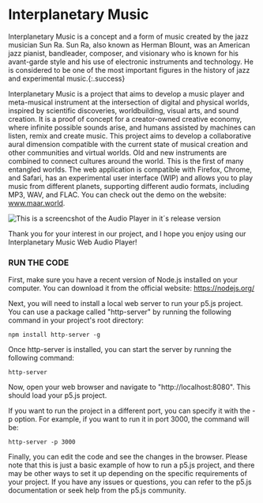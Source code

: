 # Interplanetary Music

Interplanetary Music is a concept and a form of music created by the jazz musician Sun Ra. Sun Ra, also known as Herman Blount, was an American jazz pianist, bandleader, composer, and visionary who is known for his avant-garde style and his use of electronic instruments and technology. He is considered to be one of the most important figures in the history of jazz and experimental music.{:.success}


Interplanetary Music is a project that aims to develop a music player and meta-musical instrument at the intersection of digital and physical worlds, inspired by scientific discoveries, worldbuilding, visual arts, and sound creation. It is a proof of concept for a creator-owned creative economy, where infinite possible sounds arise, and humans assisted by machines can listen, remix and create music. This project aims to develop a collaborative aural dimension compatible with the current state of musical creation and other communities and virtual worlds. Old and new instruments are combined to connect cultures around the world. This is the first of many entangled worlds. The web application is compatible with Firefox, Chrome, and Safari, has an experimental user interface (WIP) and allows you to play music from different planets, supporting different audio formats, including MP3, WAV, and FLAC. You can check out the demo on the website: www.maar.world.

![This is a screencshot of the Audio Player in it´s release version](https://uce81762fafa04443ff37556d9fc.dl.dropboxusercontent.com/cd/0/inline/B0r30Cr9aHKMAGq_R5oHWasjVS36MJIs8hahtpWpuN7cmGRPZmTHKAOCelapHNm5mKPVRzZ9MTl85MdfZE_hoOA6Xm3aleK4zhd8jVc_avk0Ocbt1jJD0CjWDxxDVDqjS-n4FrUoSS76aXWUw9FpwcBMuEkJ-2J4X9SAQwxiIS5MDA/file#)

Thank you for your interest in our project, and I hope you enjoy using our Interplanetary Music Web Audio Player!

### RUN THE CODE

First, make sure you have a recent version of Node.js installed on your computer. You can download it from the official website: https://nodejs.org/

Next, you will need to install a local web server to run your p5.js project. You can use a package called "http-server" by running the following command in your project's root directory:

```
npm install http-server -g
```

Once http-server is installed, you can start the server by running the following command:
```
http-server
```

Now, open your web browser and navigate to "http://localhost:8080". This should load your p5.js project.

If you want to run the project in a different port, you can specify it with the -p option. For example, if you want to run it in port 3000, the command will be:

```
http-server -p 3000

```

Finally, you can edit the code and see the changes in the browser.
Please note that this is just a basic example of how to run a p5.js project, and there may be other ways to set it up depending on the specific requirements of your project. If you have any issues or questions, you can refer to the p5.js documentation or seek help from the p5.js community.



